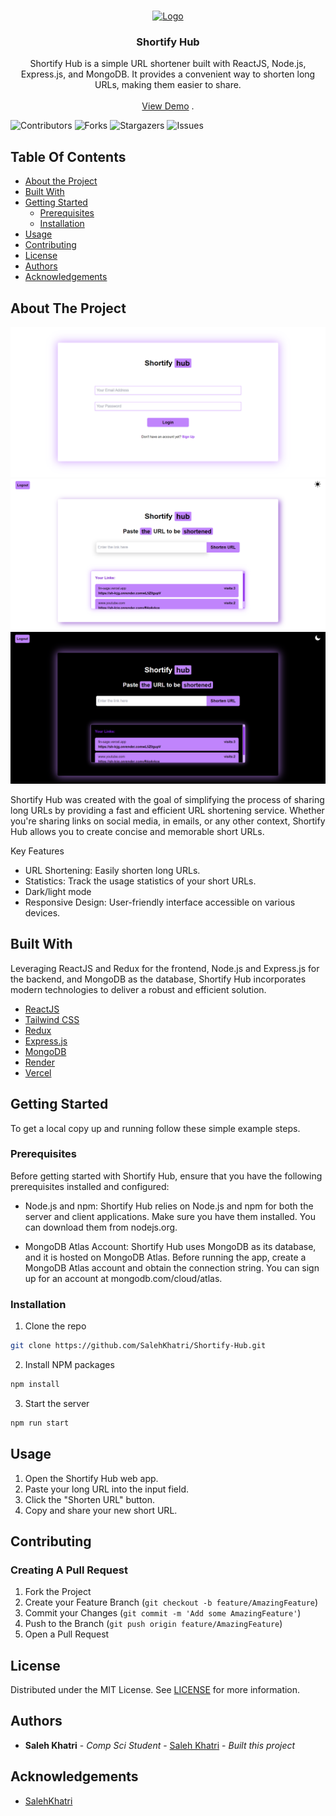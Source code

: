 <br/>
<p align="center">
  <a href="https://github.com/SalehKhatri/Shortify-Hub">
    <img src="images/logo.png" alt="Logo" width="80" height="80">
  </a>

  <h3 align="center">Shortify Hub</h3>

  <p align="center">
    Shortify Hub is a simple URL shortener built with ReactJS, Node.js, Express.js, and MongoDB. It provides a convenient way to shorten long URLs, making them easier to share.
    <br/>
    <br/>
    <a href="https://github.com/SalehKhatri/Shortify-Hub">View Demo</a>
    .
  </p>
</p>

![Contributors](https://img.shields.io/github/contributors/SalehKhatri/Shortify-Hub?color=dark-green) ![Forks](https://img.shields.io/github/forks/SalehKhatri/Shortify-Hub?style=social) ![Stargazers](https://img.shields.io/github/stars/SalehKhatri/Shortify-Hub?style=social) ![Issues](https://img.shields.io/github/issues/SalehKhatri/Shortify-Hub) 

## Table Of Contents

* [About the Project](#about-the-project)
* [Built With](#built-with)
* [Getting Started](#getting-started)
  * [Prerequisites](#prerequisites)
  * [Installation](#installation)
* [Usage](#usage)
* [Contributing](#contributing)
* [License](#license)
* [Authors](#authors)
* [Acknowledgements](#acknowledgements)

## About The Project

![Screen Shot](public/images/loginPage.png)
![Screen Shot](public/images/homePage.png)
![Screen Shot](public/images/homePageDark.png)

Shortify Hub was created with the goal of simplifying the process of sharing long URLs by providing a fast and efficient URL shortening service. Whether you're sharing links on social media, in emails, or any other context, Shortify Hub allows you to create concise and memorable short URLs.

Key Features
* URL Shortening: Easily shorten long URLs.
* Statistics: Track the usage statistics of your short URLs.
* Dark/light mode
* Responsive Design: User-friendly interface accessible on various devices.



## Built With

Leveraging ReactJS and Redux for the frontend, Node.js and Express.js for the backend, and MongoDB as the database, Shortify Hub incorporates modern technologies to deliver a robust and efficient solution.

* [ReactJS](https://react.dev/)
* [Tailwind CSS](https://tailwindcss.com/)
* [Redux](https://redux.js.org/)
* [Express.js](https://expressjs.com/)
* [MongoDB](https://mongodb.com/)
* [Render](https://render.com/)
* [Vercel](https://vercel.com/)

## Getting Started

To get a local copy up and running follow these simple example steps.

### Prerequisites

Before getting started with Shortify Hub, ensure that you have the following prerequisites installed and configured:

* Node.js and npm: Shortify Hub relies on Node.js and npm for both the server and client applications. Make sure you have them installed. You can download them from nodejs.org.

* MongoDB Atlas Account: Shortify Hub uses MongoDB as its database, and it is hosted on MongoDB Atlas. Before running the app, create a MongoDB Atlas account and obtain the connection string. You can sign up for an account at mongodb.com/cloud/atlas.


### Installation


1. Clone the repo

```sh
git clone https://github.com/SalehKhatri/Shortify-Hub.git
```

2. Install NPM packages

```sh
npm install
```

3. Start the server

```sh
npm run start
```

## Usage

1. Open the Shortify Hub web app.
2. Paste your long URL into the input field.
3. Click the "Shorten URL" button.
4.  Copy and share your new short URL.

## Contributing



### Creating A Pull Request

1. Fork the Project
2. Create your Feature Branch (`git checkout -b feature/AmazingFeature`)
3. Commit your Changes (`git commit -m 'Add some AmazingFeature'`)
4. Push to the Branch (`git push origin feature/AmazingFeature`)
5. Open a Pull Request

## License

Distributed under the MIT License. See [LICENSE](https://github.com/SalehKhatri/Shortify-Hub/blob/main/LICENSE.md) for more information.

## Authors

* **Saleh Khatri** - *Comp Sci Student* - [Saleh Khatri](https://github.com/SalehKhatri/) - *Built this project*

## Acknowledgements

* [SalehKhatri](https://github.com/SalehKhatri/)

